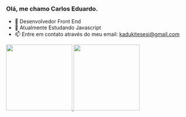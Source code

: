 ### Olá, me chamo Carlos Eduardo.


- 👦 Desenvolvedor Front End
- 🌱 Atualmente Estudando Javascript
- 📫 Entre em contato através do meu email: kadukitesesi@gmail.com

<div>
  <a href="https://github.com/kadukitesesi">
  <img height="180em" src="https://github-readme-stats.vercel.app/api?username=kadukitesesi&show_icons=true&theme=dracula&include_all_commits=true&count_private=true"/>
  <img height="180em" src="https://github-readme-stats.vercel.app/api/top-langs/?username=kadukitesesi&layout=compact&langs_count=7&theme=dracula"/>
</div>
